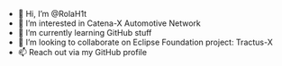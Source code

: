 - 👋 Hi, I’m @RolaH1t
- 👀 I’m interested in Catena-X Automotive Network
- 🌱 I’m currently learning GitHub stuff
- 💞️ I’m looking to collaborate on Eclipse Foundation project: Tractus-X
- 📫 Reach out via my GitHub profile
